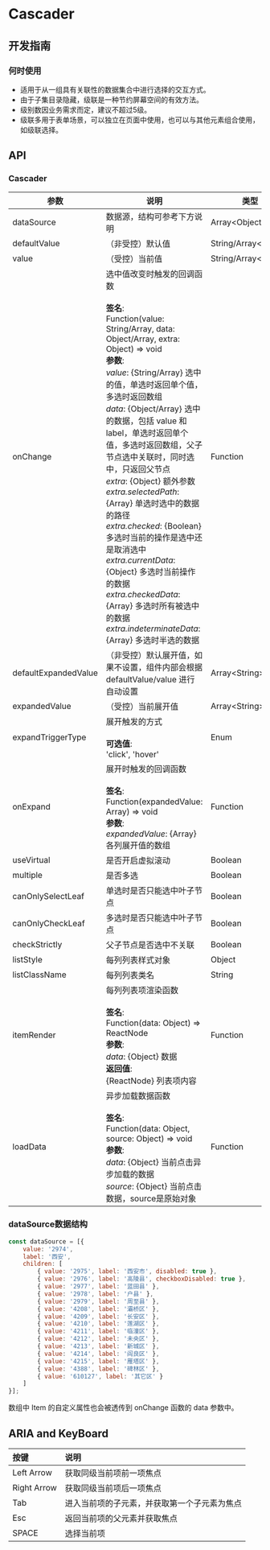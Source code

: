# Cascader

## 开发指南

### 何时使用

-   适用于从一组具有关联性的数据集合中进行选择的交互方式。
-   由于子集目录隐藏，级联是一种节约屏幕空间的有效方法。
-   级别数因业务需求而定，建议不超过5级。
-   级联多用于表单场景，可以独立在页面中使用，也可以与其他元素组合使用，如级联选择。

## API

### Cascader

| 参数                   | 说明                                                                                                                                                                                                                                                                                                                                                                                                                                                                                                                         | 类型                      | 默认值                |
| -------------------- | -------------------------------------------------------------------------------------------------------------------------------------------------------------------------------------------------------------------------------------------------------------------------------------------------------------------------------------------------------------------------------------------------------------------------------------------------------------------------------------------------------------------------- | ----------------------- | ------------------ |
| dataSource           | 数据源，结构可参考下方说明                                                                                                                                                                                                                                                                                                                                                                                                                                                                                                              | Array&lt;Object>        | \[]                |
| defaultValue         | （非受控）默认值                                                                                                                                                                                                                                                                                                                                                                                                                                                                                                                   | String/Array&lt;String> | null               |
| value                | （受控）当前值                                                                                                                                                                                                                                                                                                                                                                                                                                                                                                                    | String/Array&lt;String> | -                  |
| onChange             | 选中值改变时触发的回调函数<br/><br/>**签名**:<br/>Function(value: String/Array, data: Object/Array, extra: Object) => void<br/>**参数**:<br/>_value_: {String/Array} 选中的值，单选时返回单个值，多选时返回数组<br/>_data_: {Object/Array} 选中的数据，包括 value 和 label，单选时返回单个值，多选时返回数组，父子节点选中关联时，同时选中，只返回父节点<br/>_extra_: {Object} 额外参数<br/>_extra.selectedPath_: {Array} 单选时选中的数据的路径<br/>_extra.checked_: {Boolean} 多选时当前的操作是选中还是取消选中<br/>_extra.currentData_: {Object} 多选时当前操作的数据<br/>_extra.checkedData_: {Array} 多选时所有被选中的数据<br/>_extra.indeterminateData_: {Array} 多选时半选的数据 | Function                | -                  |
| defaultExpandedValue | （非受控）默认展开值，如果不设置，组件内部会根据 defaultValue/value 进行自动设置                                                                                                                                                                                                                                                                                                                                                                                                                                                                         | Array&lt;String>        | -                  |
| expandedValue        | （受控）当前展开值                                                                                                                                                                                                                                                                                                                                                                                                                                                                                                                  | Array&lt;String>        | -                  |
| expandTriggerType    | 展开触发的方式<br/><br/>**可选值**:<br/>'click', 'hover'                                                                                                                                                                                                                                                                                                                                                                                                                                                                                | Enum                    | 'click'            |
| onExpand             | 展开时触发的回调函数<br/><br/>**签名**:<br/>Function(expandedValue: Array) => void<br/>**参数**:<br/>_expandedValue_: {Array} 各列展开值的数组                                                                                                                                                                                                                                                                                                                                                                                                        | Function                | -                  |
| useVirtual           | 是否开启虚拟滚动                                                                                                                                                                                                                                                                                                                                                                                                                                                                                                                   | Boolean                 | false              |
| multiple             | 是否多选                                                                                                                                                                                                                                                                                                                                                                                                                                                                                                                       | Boolean                 | false              |
| canOnlySelectLeaf    | 单选时是否只能选中叶子节点                                                                                                                                                                                                                                                                                                                                                                                                                                                                                                              | Boolean                 | false              |
| canOnlyCheckLeaf     | 多选时是否只能选中叶子节点                                                                                                                                                                                                                                                                                                                                                                                                                                                                                                              | Boolean                 | false              |
| checkStrictly        | 父子节点是否选中不关联                                                                                                                                                                                                                                                                                                                                                                                                                                                                                                                | Boolean                 | false              |
| listStyle            | 每列列表样式对象                                                                                                                                                                                                                                                                                                                                                                                                                                                                                                                   | Object                  | -                  |
| listClassName        | 每列列表类名                                                                                                                                                                                                                                                                                                                                                                                                                                                                                                                     | String                  | -                  |
| itemRender           | 每列列表项渲染函数<br/><br/>**签名**:<br/>Function(data: Object) => ReactNode<br/>**参数**:<br/>_data_: {Object} 数据<br/>**返回值**:<br/>{ReactNode} 列表项内容<br/>                                                                                                                                                                                                                                                                                                                                                                                     | Function                | item => item.label |
| loadData             | 异步加载数据函数<br/><br/>**签名**:<br/>Function(data: Object, source: Object) => void<br/>**参数**:<br/>_data_: {Object} 当前点击异步加载的数据<br/>_source_: {Object} 当前点击数据，source是原始对象                                                                                                                                                                                                                                                                                                                                                              | Function                | -                  |

<!-- api-extra-start -->

### dataSource数据结构

```js
const dataSource = [{
    value: '2974',
    label: '西安',
    children: [
        { value: '2975', label: '西安市', disabled: true },
        { value: '2976', label: '高陵县', checkboxDisabled: true },
        { value: '2977', label: '蓝田县' },
        { value: '2978', label: '户县' },
        { value: '2979', label: '周至县' },
        { value: '4208', label: '灞桥区' },
        { value: '4209', label: '长安区' },
        { value: '4210', label: '莲湖区' },
        { value: '4211', label: '临潼区' },
        { value: '4212', label: '未央区' },
        { value: '4213', label: '新城区' },
        { value: '4214', label: '阎良区' },
        { value: '4215', label: '雁塔区' },
        { value: '4388', label: '碑林区' },
        { value: '610127', label: '其它区' }
    ]
}];
```

数组中 Item 的自定义属性也会被透传到 onChange 函数的 data 参数中。

<!-- api-extra-end -->

## ARIA and KeyBoard

| 按键          | 说明                     |
| :---------- | :--------------------- |
| Left Arrow  | 获取同级当前项前一项焦点           |
| Right Arrow | 获取同级当前项后一项焦点           |
| Tab         | 进入当前项的子元素，并获取第一个子元素为焦点 |
| Esc         | 返回当前项的父元素并获取焦点         |
| SPACE       | 选择当前项                  |
